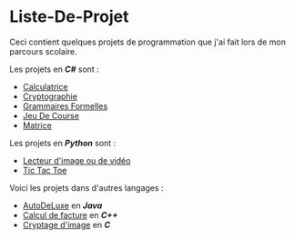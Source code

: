 # Liste-De-Projet
Ceci contient quelques projets de programmation que j'ai fait lors de mon parcours scolaire.

Les projets en ***C#*** sont :

- [Calculatrice](Calculatrice)
- [Cryptographie](Cryptographie)
- [Grammaires Formelles](Grammaires%20Formelles)
- [Jeu De Course](Jeu%20De%20Course)
- [Matrice](Matrice)

Les projets en ***Python*** sont :

- [Lecteur d'image ou de vidéo](Lecteur%20Image_vidéo)
- [Tic Tac Toe](Tic%20Tac%20Toe)

Voici les projets dans d'autres langages :

- [AutoDeLuxe](AutoDeLuxe) en ***Java***
- [Calcul de facture](Calcul%20de%20facture) en ***C++***
- [Cryptage d'image](Cryptage%20d'image) en ***C***
